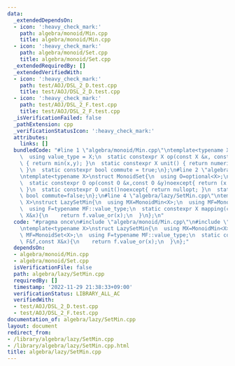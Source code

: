 ```yaml
---
data:
  _extendedDependsOn:
  - icon: ':heavy_check_mark:'
    path: algebra/monoid/Min.cpp
    title: algebra/monoid/Min.cpp
  - icon: ':heavy_check_mark:'
    path: algebra/monoid/Set.cpp
    title: algebra/monoid/Set.cpp
  _extendedRequiredBy: []
  _extendedVerifiedWith:
  - icon: ':heavy_check_mark:'
    path: test/AOJ/DSL_2_D.test.cpp
    title: test/AOJ/DSL_2_D.test.cpp
  - icon: ':heavy_check_mark:'
    path: test/AOJ/DSL_2_F.test.cpp
    title: test/AOJ/DSL_2_F.test.cpp
  _isVerificationFailed: false
  _pathExtension: cpp
  _verificationStatusIcon: ':heavy_check_mark:'
  attributes:
    links: []
  bundledCode: "#line 1 \"algebra/monoid/Min.cpp\"\ntemplate<typename X>\nstruct MonoidMin{\n\
    \  using value_type = X;\n  static constexpr X op(const X &x, const X &y) noexcept\
    \ { return min(x,y); }\n  static constexpr X unit() { return numeric_limits<X>::max()/2;\
    \ }\n  static constexpr bool commute = true;\n};\n#line 2 \"algebra/monoid/Set.cpp\"\
    \ntemplate<typename X>\nstruct MonoidSet{\n  using O=optional<X>;\n  using value_type=O;\n\
    \  static constexpr O op(const O &x,const O &y)noexcept{ return (x.has_value()?x:y);\
    \ }\n  static constexpr O unit()noexcept{ return nullopt; }\n  static constexpr\
    \ bool commute=false;\n};\n#line 4 \"algebra/lazy/SetMin.cpp\"\ntemplate<typename\
    \ X>\nstruct LazySetMin{\n  using MX=MonoidMin<X>;\n  using MF=MonoidSet<X>;\n\
    \  using F=typename MF::value_type;\n  static constexpr X mapping(const F&f,const\
    \ X&x){\n    return f.value_or(x);\n  }\n};\n"
  code: "#pragma once\n#include \"algebra/monoid/Min.cpp\"\n#include \"algebra/monoid/Set.cpp\"\
    \ntemplate<typename X>\nstruct LazySetMin{\n  using MX=MonoidMin<X>;\n  using\
    \ MF=MonoidSet<X>;\n  using F=typename MF::value_type;\n  static constexpr X mapping(const\
    \ F&f,const X&x){\n    return f.value_or(x);\n  }\n};"
  dependsOn:
  - algebra/monoid/Min.cpp
  - algebra/monoid/Set.cpp
  isVerificationFile: false
  path: algebra/lazy/SetMin.cpp
  requiredBy: []
  timestamp: '2022-11-29 21:38:33+09:00'
  verificationStatus: LIBRARY_ALL_AC
  verifiedWith:
  - test/AOJ/DSL_2_D.test.cpp
  - test/AOJ/DSL_2_F.test.cpp
documentation_of: algebra/lazy/SetMin.cpp
layout: document
redirect_from:
- /library/algebra/lazy/SetMin.cpp
- /library/algebra/lazy/SetMin.cpp.html
title: algebra/lazy/SetMin.cpp
---
```

